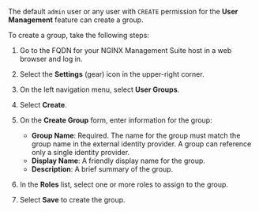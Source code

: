 The default `admin` user or any user with `CREATE` permission for the **User Management** feature can create a group.

To create a group, take the following steps:

1. Go to the FQDN for your NGINX Management Suite host in a web browser and log in.
1. Select the **Settings** (gear) icon in the upper-right corner.

1. On the left navigation menu, select **User Groups**.
1. Select **Create**.
1. On the **Create Group** form, enter information for the group:

   - **Group Name**: Required. The name for the group must match the group name in the external identity provider. A group can reference only a single identity provider.
   - **Display Name**: A friendly display name for the group.
   - **Description**: A brief summary of the group.

1. In the **Roles** list, select one or more roles to assign to the group.
1. Select **Save** to create the group.

<!-- Do not remove. Keep this code at the bottom of the include -->
<!-- DOCS-1027 -->
